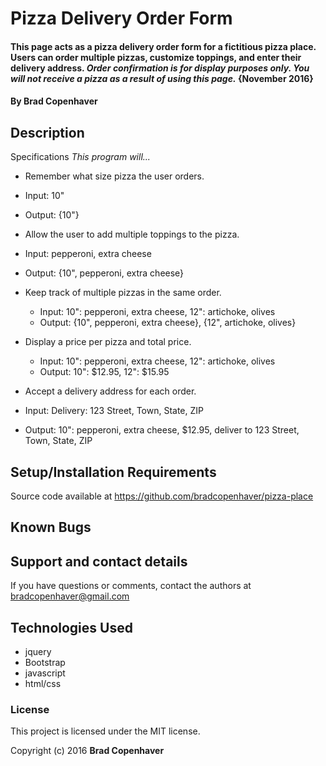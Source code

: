# Pizza Delivery Order Form

#### This page acts as a pizza delivery order form for a fictitious pizza place. Users can order multiple pizzas, customize toppings, and enter their delivery address. *Order confirmation is for display purposes only. You will not receive a pizza as a result of using this page.* {November 2016}

#### By **Brad Copenhaver**

## Description

Specifications
_This program will..._
* Remember what size pizza the user orders.
 * Input: 10"
 * Output: {10"}

* Allow the user to add multiple toppings to the pizza.
 * Input: pepperoni, extra cheese
 * Output: {10", pepperoni, extra cheese}

* Keep track of multiple pizzas in the same order.
  * Input: 10": pepperoni, extra cheese, 12": artichoke, olives
  * Output: {10", pepperoni, extra cheese}, {12", artichoke, olives}

* Display a price per pizza and total price.
  * Input: 10": pepperoni, extra cheese, 12": artichoke, olives
  * Output: 10": $12.95, 12": $15.95

* Accept a delivery address for each order.
 * Input: Delivery: 123 Street, Town, State, ZIP
 * Output: 10": pepperoni, extra cheese, $12.95, deliver to 123 Street, Town, State, ZIP


## Setup/Installation Requirements

Source code available at https://github.com/bradcopenhaver/pizza-place

## Known Bugs


## Support and contact details

If you have questions or comments, contact the authors at bradcopenhaver@gmail.com

## Technologies Used

* jquery
* Bootstrap
* javascript
* html/css

### License

This project is licensed under the MIT license.

Copyright (c) 2016 **Brad Copenhaver**
